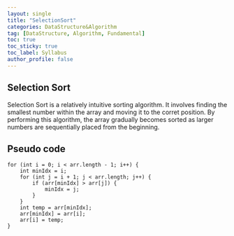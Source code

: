 ```yaml
---
layout: single
title: "SelectionSort"
categories: DataStructure&Algorithm
tag: [DataStructure, Algorithm, Fundamental]
toc: true
toc_sticky: true
toc_label: Syllabus
author_profile: false
---
```


## Selection Sort

Selection Sort is a relatively intuitive sorting algorithm. It involves finding the smallest number within the array and moving it to the corret position. By performing this algorithm, the array gradually becomes sorted as larger numbers are sequentially placed from the beginning.

## Pseudo code

```
for (int i = 0; i < arr.length - 1; i++) {
    int minIdx = i;
    for (int j = i + 1; j < arr.length; j++) {
        if (arr[minIdx] > arr[j]) {
            minIdx = j;
        }
    }
    int temp = arr[minIdx];
    arr[minIdx] = arr[i];
    arr[i] = temp;
}
```